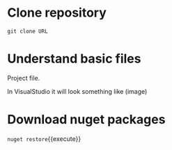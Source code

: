 # Clone repository

`git clone URL`

# Understand basic files

Project file. 

In VisualStudio it will look something like
(image)

# Download nuget packages

`nuget restore`{{execute}}